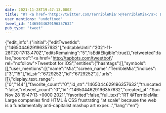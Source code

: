 ```yaml
---
date: 2021-11-28T19:47:13.000Z
title: "RT <a href='http://twitter.com/TerribleMia'>@TerribleMia</a>: Large companies find HTML &amp; CSS frustrating “at scale” because the web is a fundamentally anti-capitalist mashup art exper…″"
user_mentions: "undefined"
tweet_id: "1465044629196357632"
pub_type: "tweet"
---
```

{"edit_info":{"initial":{"editTweetIds":["1465044629196357632"],"editableUntil":"2021-11-28T20:17:13.470Z","editsRemaining":"5","isEditEligible":true}},"retweeted":false,"source":"<a href=\"http://tapbots.com/tweetbot\" rel=\"nofollow\">Tweetbot for iΟS</a>","entities":{"hashtags":[],"symbols":[],"user_mentions":[{"name":"Mia","screen_name":"TerribleMia","indices":["3","15"],"id_str":"6729252","id":"6729252"}],"urls":[]},"display_text_range":["0","144"],"favorite_count":"0","id_str":"1465044629196357632","truncated":false,"retweet_count":"0","id":"1465044629196357632","created_at":"Sun Nov 28 19:47:13 +0000 2021","favorited":false,"full_text":"RT @TerribleMia: Large companies find HTML &amp; CSS frustrating “at scale” because the web is a fundamentally anti-capitalist mashup art exper…","lang":"en"}
